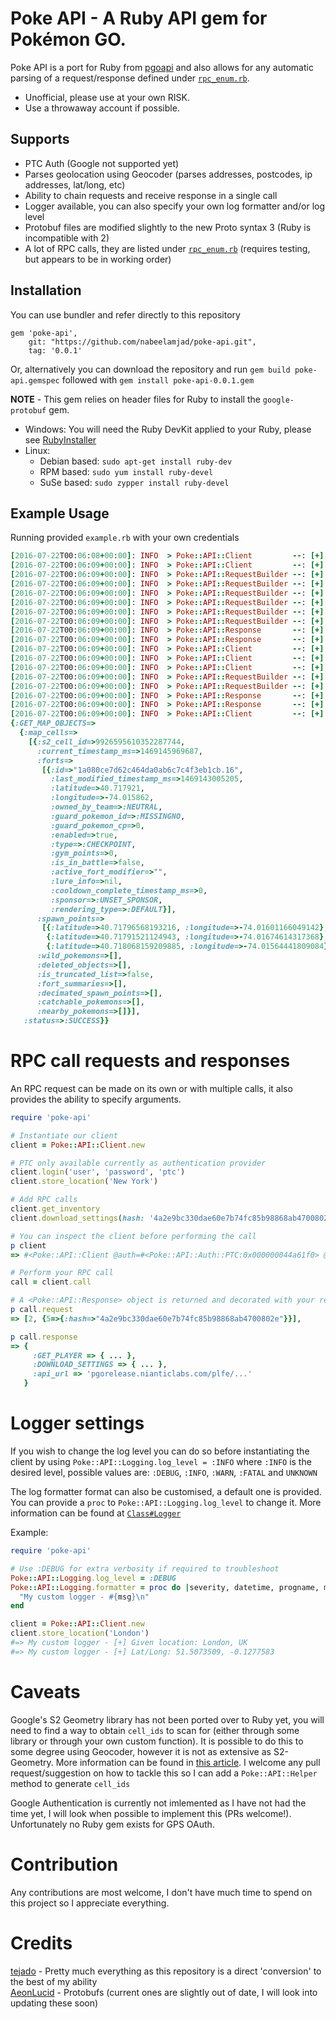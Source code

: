 # Poke API - A Ruby API gem for Pokémon GO.
Poke API is a port for Ruby from [pgoapi](https://github.com/tejado/pgoapi) and also allows for any automatic parsing of a request/response defined under [`rpc_enum.rb`](lib/poke-api/protos/rpc_enum.rb).

  * Unofficial, please use at your own RISK.
  * Use a throwaway account if possible.

## Supports
  * PTC Auth (Google not supported yet)
  * Parses geolocation using Geocoder (parses addresses, postcodes, ip addresses, lat/long, etc) 
  * Ability to chain requests and receive response in a single call
  * Logger available, you can also specify your own log formatter and/or log level
  * Protobuf files are modified slightly to the new Proto syntax 3 (Ruby is incompatible with 2)
  * A lot of RPC calls, they are listed under [`rpc_enum.rb`](lib/poke-api/protos/rpc_enum.rb) (requires testing, but appears to be in working order)

## Installation
You can use bundler and refer directly to this repository
```
gem 'poke-api',
    git: "https://github.com/nabeelamjad/poke-api.git",
    tag: '0.0.1'
```

Or, alternatively you can download the repository and run ``gem build poke-api.gemspec`` followed with ``gem install poke-api-0.0.1.gem`` 

**NOTE** - This gem relies on header files for Ruby to install the ``google-protobuf`` gem.
  * Windows: You will need the Ruby DevKit applied to your Ruby, please see [RubyInstaller](http://rubyinstaller.org/downloads/)
  * Linux:
     * Debian based: ``sudo apt-get install ruby-dev`` 
     * RPM based: ``sudo yum install ruby-devel`` 
     * SuSe based: ``sudo zypper install ruby-devel``

## Example Usage
Running provided ``example.rb`` with your own credentials
```ruby
[2016-07-22T00:06:08+00:00]: INFO  > Poke::API::Client         --: [+] Logging in user: <your_user>
[2016-07-22T00:06:09+00:00]: INFO  > Poke::API::Client         --: [+] Login Successful
[2016-07-22T00:06:09+00:00]: INFO  > Poke::API::RequestBuilder --: [+] Adding 'GET_PLAYER' to RPC request
[2016-07-22T00:06:09+00:00]: INFO  > Poke::API::RequestBuilder --: [+] Adding 'GET_HATCHED_EGGS' to RPC request
[2016-07-22T00:06:09+00:00]: INFO  > Poke::API::RequestBuilder --: [+] Adding 'GET_INVENTORY' to RPC request
[2016-07-22T00:06:09+00:00]: INFO  > Poke::API::RequestBuilder --: [+] Adding 'CHECK_AWARDED_BADGES' to RPC request
[2016-07-22T00:06:09+00:00]: INFO  > Poke::API::RequestBuilder --: [+] Adding 'DOWNLOAD_SETTINGS' to RPC request with arguments
[2016-07-22T00:06:09+00:00]: INFO  > Poke::API::RequestBuilder --: [+] Executing RPC request
[2016-07-22T00:06:09+00:00]: INFO  > Poke::API::Response       --: [+] Decoding Main RPC responses
[2016-07-22T00:06:09+00:00]: INFO  > Poke::API::Response       --: [+] Decoding Sub RPC responses
[2016-07-22T00:06:09+00:00]: INFO  > Poke::API::Client         --: [+] Cleaning up RPC requests
[2016-07-22T00:06:09+00:00]: INFO  > Poke::API::Client         --: [+] Given location: New York, NY, USA
[2016-07-22T00:06:09+00:00]: INFO  > Poke::API::Client         --: [+] Lat/Long: 40.7127837, -74.0059413
[2016-07-22T00:06:09+00:00]: INFO  > Poke::API::RequestBuilder --: [+] Adding 'GET_MAP_OBJECTS' to RPC request with arguments
[2016-07-22T00:06:09+00:00]: INFO  > Poke::API::RequestBuilder --: [+] Executing RPC request
[2016-07-22T00:06:09+00:00]: INFO  > Poke::API::Response       --: [+] Decoding Main RPC responses
[2016-07-22T00:06:09+00:00]: INFO  > Poke::API::Response       --: [+] Decoding Sub RPC responses
[2016-07-22T00:06:09+00:00]: INFO  > Poke::API::Client         --: [+] Cleaning up RPC requests
{:GET_MAP_OBJECTS=>
  {:map_cells=>
    [{:s2_cell_id=>9926595610352287744,
      :current_timestamp_ms=>1469145969687,
      :forts=>
       [{:id=>"1a080ce7d62c464da0ab6c7c4f3eb1cb.16",
         :last_modified_timestamp_ms=>1469143005205,
         :latitude=>40.717921,
         :longitude=>-74.015862,
         :owned_by_team=>:NEUTRAL,
         :guard_pokemon_id=>:MISSINGNO,
         :guard_pokemon_cp=>0,
         :enabled=>true,
         :type=>:CHECKPOINT,
         :gym_points=>0,
         :is_in_battle=>false,
         :active_fort_modifier=>"",
         :lure_info=>nil,
         :cooldown_complete_timestamp_ms=>0,
         :sponsor=>:UNSET_SPONSOR,
         :rendering_type=>:DEFAULT}],
      :spawn_points=>
       [{:latitude=>40.71796568193216, :longitude=>-74.01601166049142},
        {:latitude=>40.71791521124943, :longitude=>-74.01674614317368},
        {:latitude=>40.718068159209885, :longitude=>-74.01564441809084}],
      :wild_pokemons=>[],
      :deleted_objects=>[],
      :is_truncated_list=>false,
      :fort_summaries=>[],
      :decimated_spawn_points=>[],
      :catchable_pokemons=>[],
      :nearby_pokemons=>[]}],
   :status=>:SUCCESS}}
```

# RPC call requests and responses
An RPC request can be made on its own or with multiple calls, it also provides the ability to specify arguments.

```ruby
require 'poke-api'

# Instantiate our client
client = Poke::API::Client.new

# PTC only available currently as authentication provider
client.login('user', 'password', 'ptc')
client.store_location('New York')

# Add RPC calls
client.get_inventory
client.download_settings(hash: '4a2e9bc330dae60e7b74fc85b98868ab4700802e')

# You can inspect the client before performing the call
p client
=> #<Poke::API::Client @auth=#<Poke::API::Auth::PTC:0x000000044a61f0> @reqs=[2, {5=>{:hash=>"4a2e9bc330dae60e7b74fc85b98868ab4700802e"}}] @lat=4632445832507001935 @lng=13817143035003499136 @alt=0>

# Perform your RPC call
call = client.call

# A <Poke::API::Response> object is returned and decorated with your request and response in a Hash format
p call.request
=> [2, {5=>{:hash=>"4a2e9bc330dae60e7b74fc85b98868ab4700802e"}}],

p call.response
=> {
     :GET_PLAYER => { ... },
     :DOWNLOAD_SETTINGS => { ... },
     :api_url => 'pgorelease.nianticlabs.com/plfe/...'
   }
```

# Logger settings
If you wish to change the log level you can do so before instantiating the client by using ``Poke::API::Logging.log_level = :INFO`` where ``:INFO`` is the desired level, possible values are: ``:DEBUG``, ``:INFO``, ``:WARN``, ``:FATAL`` and ``UNKNOWN``

The log formatter format can also be customised, a default one is provided. You can provide a ``proc`` to ``Poke::API::Logging.log_level`` to change it. More information can be found at [`Class#Logger`](http://ruby-doc.org/stdlib-2.3.1/libdoc/logger/rdoc/Logger.html)

Example:
```ruby
require 'poke-api'

# Use :DEBUG for extra verbosity if required to troubleshoot
Poke::API::Logging.log_level = :DEBUG
Poke::API::Logging.formatter = proc do |severity, datetime, progname, msg|
  "My custom logger - #{msg}\n"
end

client = Poke::API::Client.new
client.store_location('London')
#=> My custom logger - [+] Given location: London, UK
#=> My custom logger - [+] Lat/Long: 51.5073509, -0.1277583
```

# Caveats
Google's S2 Geometry library has not been ported over to Ruby yet, you will need to find a way to obtain ``cell_ids`` to scan for (either through some library or through your own custom function). It is possible to do this to some degree using Geocoder, however it is not as extensive as S2-Geometry. More information can be found in [this article](http://blog.christianperone.com/2015/08/googles-s2-geometry-on-the-sphere-cells-and-hilbert-curve/). I welcome any pull request/suggestion on how to tackle this so I can add a ``Poke::API::Helper`` method to generate ``cell_ids``

Google Authentication is currently not imlemented as I have not had the time yet, I will look when possible to implement this (PRs welcome!). Unfortunately no Ruby gem exists for GPS OAuth.

# Contribution
Any contributions are most welcome, I don't have much time to spend on this project so I appreciate everything.

# Credits
[tejado](https://github.com/tejado/pgoapi) - Pretty much everything as this repository is a direct 'conversion' to the best of my ability  
[AeonLucid](https://github.com/AeonLucid/POGOProtos) - Protobufs (current ones are slightly out of date, I will look into updating these soon)
